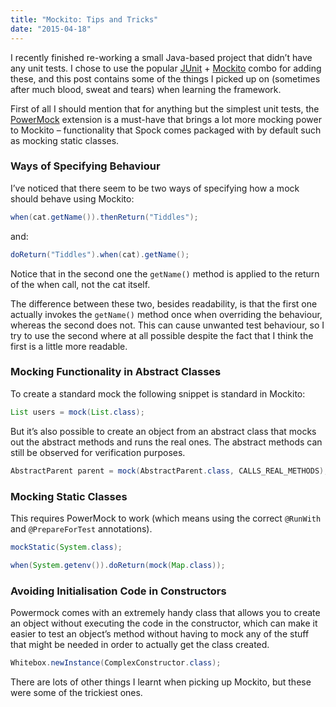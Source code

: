 ```yaml
---
title: "Mockito: Tips and Tricks"
date: "2015-04-18"
---
```


I recently finished re-working a small Java-based project that didn’t have any unit tests. I chose to use the popular [JUnit](https://junit.org/) + [Mockito](https://site.mockito.org/) combo for adding these, and this post contains some of the things I picked up on (sometimes after much blood, sweat and tears) when learning the framework.

<!-- end -->

First of all I should mention that for anything but the simplest unit tests, the [PowerMock](https://github.com/powermock/powermock) extension is a must-have that brings a lot more mocking power to Mockito – functionality that Spock comes packaged with by default such as mocking static classes.

### Ways of Specifying Behaviour

I’ve noticed that there seem to be two ways of specifying how a mock should behave using Mockito:

```java
when(cat.getName()).thenReturn("Tiddles");
```

and:

```java
doReturn("Tiddles").when(cat).getName();
```

Notice that in the second one the `getName()` method is applied to the return of the when call, not the cat itself.

The difference between these two, besides readability, is that the first one actually invokes the `getName()` method once when overriding the behaviour, whereas the second does not. This can cause unwanted test behaviour, so I try to use the second where at all possible despite the fact that I think the first is a little more readable.

### Mocking Functionality in Abstract Classes

To create a standard mock the following snippet is standard in Mockito:

```java
List users = mock(List.class);
```

But it’s also possible to create an object from an abstract class that mocks out the abstract methods and runs the real ones. The abstract methods can still be observed for verification purposes.

```java
AbstractParent parent = mock(AbstractParent.class, CALLS_REAL_METHODS);
```

### Mocking Static Classes

This requires PowerMock to work (which means using the correct `@RunWith` and `@PrepareForTest` annotations).

```java
mockStatic(System.class);

when(System.getenv()).doReturn(mock(Map.class));
```

### Avoiding Initialisation Code in Constructors

Powermock comes with an extremely handy class that allows you to create an object without executing the code in the constructor, which can make it easier to test an object’s method without having to mock any of the stuff that might be needed in order to actually get the class created.

```java
Whitebox.newInstance(ComplexConstructor.class);
```

There are lots of other things I learnt when picking up Mockito, but these were some of the trickiest ones.
